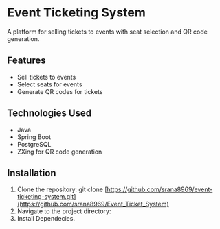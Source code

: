 # Event Ticketing System

A platform for selling tickets to events with seat selection and QR code generation.

## Features

- Sell tickets to events
- Select seats for events
- Generate QR codes for tickets

## Technologies Used

- Java
- Spring Boot
- PostgreSQL
- ZXing for QR code generation

## Installation

1. Clone the repository: git clone [https://github.com/srana8969/event-ticketing-system.git](https://github.com/srana8969/Event_Ticket_System)
2.   Navigate to the project directory:
3. Install Dependecies.       
